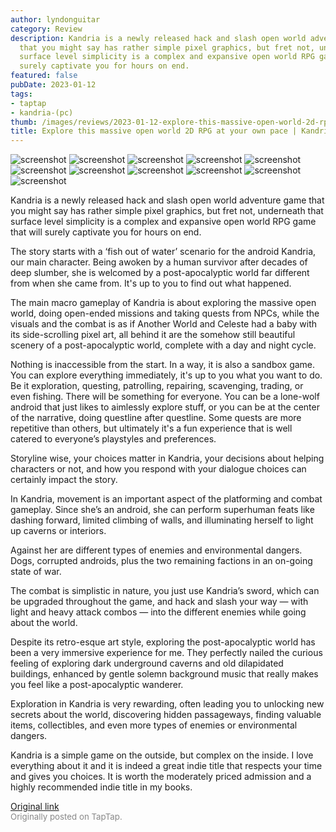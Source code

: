 ```yaml
---
author: lyndonguitar
category: Review
description: Kandria is a newly released hack and slash open world adventure game
  that you might say has rather simple pixel graphics, but fret not, underneath that
  surface level simplicity is a complex and expansive open world RPG game that will
  surely captivate you for hours on end.
featured: false
pubDate: 2023-01-12
tags:
- taptap
- kandria-(pc)
thumb: /images/reviews/2023-01-12-explore-this-massive-open-world-2d-rpg-at-your-own-pace--kandria---review-0.avif
title: Explore this massive open world 2D RPG at your own pace | Kandria - Review
---
```


<div class="gallery">
  <img src="/images/reviews/2023-01-12-explore-this-massive-open-world-2d-rpg-at-your-own-pace--kandria---review-0.avif" alt="screenshot" />
  <img src="/images/reviews/2023-01-12-explore-this-massive-open-world-2d-rpg-at-your-own-pace--kandria---review-1.avif" alt="screenshot" />
  <img src="/images/reviews/2023-01-12-explore-this-massive-open-world-2d-rpg-at-your-own-pace--kandria---review-2.avif" alt="screenshot" />
  <img src="/images/reviews/2023-01-12-explore-this-massive-open-world-2d-rpg-at-your-own-pace--kandria---review-3.avif" alt="screenshot" />
  <img src="/images/reviews/2023-01-12-explore-this-massive-open-world-2d-rpg-at-your-own-pace--kandria---review-4.avif" alt="screenshot" />
  <img src="/images/reviews/2023-01-12-explore-this-massive-open-world-2d-rpg-at-your-own-pace--kandria---review-5.avif" alt="screenshot" />
  <img src="/images/reviews/2023-01-12-explore-this-massive-open-world-2d-rpg-at-your-own-pace--kandria---review-6.avif" alt="screenshot" />
  <img src="/images/reviews/2023-01-12-explore-this-massive-open-world-2d-rpg-at-your-own-pace--kandria---review-7.avif" alt="screenshot" />
  <img src="/images/reviews/2023-01-12-explore-this-massive-open-world-2d-rpg-at-your-own-pace--kandria---review-8.avif" alt="screenshot" />
  <img src="/images/reviews/2023-01-12-explore-this-massive-open-world-2d-rpg-at-your-own-pace--kandria---review-9.avif" alt="screenshot" />
  <img src="/images/reviews/2023-01-12-explore-this-massive-open-world-2d-rpg-at-your-own-pace--kandria---review-10.avif" alt="screenshot" />
</div>

Kandria is a newly released hack and slash open world adventure game that you might say has rather simple pixel graphics, but fret not, underneath that surface level simplicity is a complex and expansive open world RPG game that will surely captivate you for hours on end.

The story starts with a ‘fish out of water’ scenario for the android Kandria, our main character. Being awoken by a human survivor after decades of deep slumber, she is welcomed by a post-apocalyptic world far different from when she came from. It's up to you to find out what happened.

The main macro gameplay of Kandria is about exploring the massive open world, doing open-ended missions and taking quests from NPCs, while the visuals and the combat is as if Another World and Celeste had a baby with its side-scrolling pixel art, all behind it are the somehow still beautiful scenery of a post-apocalyptic world, complete with a day and night cycle.

Nothing is inaccessible from the start. In a way, it is also a sandbox game. You can explore everything immediately, it's up to you what you want to do. Be it exploration, questing, patrolling, repairing, scavenging, trading, or even fishing. There will be something for everyone. You can be a lone-wolf android that just likes to aimlessly explore stuff, or you can be at the center of the narrative, doing questline after questline. Some quests are more repetitive than others, but ultimately it's a fun experience that is well catered to everyone’s playstyles and preferences.

Storyline wise, your choices matter in Kandria, your decisions about helping characters or not, and how you respond with your dialogue choices can certainly impact the story.

In Kandria, movement is an important aspect of the platforming and combat gameplay. Since she’s an android, she can perform superhuman feats like dashing forward, limited climbing of walls, and illuminating herself to light up caverns or interiors.

Against her are different types of enemies and environmental dangers. Dogs, corrupted androids, plus the two remaining factions in an on-going state of war.

The combat is simplistic in nature, you just use Kandria’s sword, which can be upgraded throughout the game, and hack and slash your way  — with light and heavy attack combos — into the different enemies while going about the world.

Despite its retro-esque art style, exploring the post-apocalyptic world has been a very immersive experience for me. They perfectly nailed the curious feeling of exploring dark underground caverns and old dilapidated buildings, enhanced by gentle solemn background music that really makes you feel like a post-apocalyptic wanderer.

Exploration in Kandria is very rewarding, often leading you to unlocking new secrets about the world, discovering hidden passageways, finding valuable items, collectibles, and even more types of enemies or environmental dangers.

Kandria is a simple game on the outside, but complex on the inside. I love everything about it and it is indeed a great indie title that respects your time and gives you choices. It is worth the moderately priced admission and a highly recommended indie title in my books.

[Original link](https://www.taptap.io/post/4190797)<br><span style="font-size: 0.95em; color: #888;">Originally posted on TapTap.</span>